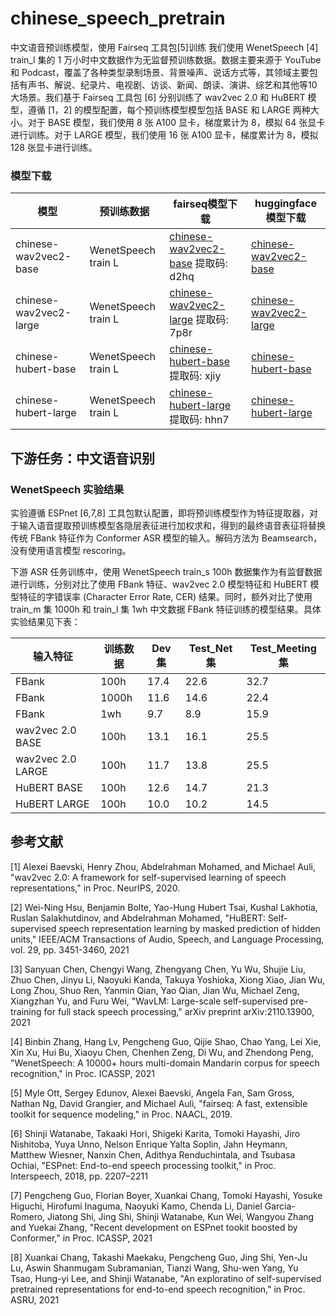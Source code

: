 # chinese_speech_pretrain

中文语音预训练模型，使用 Fairseq 工具包[5]训练
我们使用 WenetSpeech [4] train_l 集的 1 万小时中文数据作为无监督预训练数据。数据主要来源于 YouTube 和 Podcast，覆盖了各种类型录制场景、背景噪声、说话方式等，其领域主要包括有声书、解说、纪录片、电视剧、访谈、新闻、朗读、演讲、综艺和其他等10大场景。我们基于 Fairseq 工具包 [6] 分别训练了 wav2vec 2.0 和 HuBERT 模型，遵循 [1，2] 的模型配置，每个预训练模型模型包括 BASE 和 LARGE 两种大小。对于 BASE 模型，我们使用 8 张 A100 显卡，梯度累计为 8，模拟 64 张显卡进行训练。对于 LARGE 模型，我们使用 16 张 A100 显卡，梯度累计为 8，模拟 128 张显卡进行训练。

### 模型下载

| 模型                   | 预训练数据          | fairseq模型下载                                                                    | huggingface模型下载 |
| ---------------------- | ------------------- | ---------------------------------------------------------------------------------- | ------------------- |
| chinese-wav2vec2-base  | WenetSpeech train L | [chinese-wav2vec2-base](https://pan.baidu.com/s/1TwlSNDmihs_mjjPpNLhzoA) 提取码: d2hq |  [chinese-wav2vec2-base](https://huggingface.co/TencentGameMate/chinese-wav2vec2-base)  |
| chinese-wav2vec2-large | WenetSpeech train L | [chinese-wav2vec2-large](https://pan.baidu.com/s/1WbAv3PUqRWmHwwp6GsmLnw) 提取码: 7p8r | [chinese-wav2vec2-large](https://huggingface.co/TencentGameMate/chinese-wav2vec2-large)  |
| chinese-hubert-base    | WenetSpeech train L | [chinese-hubert-base](https://pan.baidu.com/s/1F3i1u27szmLtBnbMufEv0w) 提取码: xjiy | [chinese-hubert-base](https://huggingface.co/TencentGameMate/chinese-hubert-base)  |
| chinese-hubert-large   | WenetSpeech train L | [chinese-hubert-large](https://pan.baidu.com/s/1ReagTulgkESGpGJhB5DWRQ) 提取码: hhn7 | [chinese-hubert-large](https://huggingface.co/TencentGameMate/chinese-hubert-large)  |

## 下游任务：中文语音识别

### WenetSpeech 实验结果

实验遵循 ESPnet [6,7,8] 工具包默认配置，即将预训练模型作为特征提取器，对于输入语音提取预训练模型各隐层表征进行加权求和，得到的最终语音表征将替换传统 FBank 特征作为 Conformer ASR 模型的输入。解码方法为 Beamsearch，没有使用语言模型 rescoring。

下游 ASR 任务训练中，使用 WenetSpeech train_s 100h 数据集作为有监督数据进行训练，分别对比了使用 FBank 特征、wav2vec 2.0 模型特征和 HuBERT 模型特征的字错误率 (Character Error Rate, CER) 结果。同时，额外对比了使用 train_m 集 1000h 和 train_l 集 1wh 中文数据 FBank 特征训练的模型结果。具体实验结果见下表：

| 输入特征          | 训练数据 | Dev 集 | Test_Net 集 | Test_Meeting 集 |
| ----------------- | -------- | ------ | ----------- | --------------- |
| FBank             | 100h     | 17.4   | 22.6        | 32.7            |
| FBank             | 1000h    | 11.6   | 14.6        | 22.4            |
| FBank             | 1wh      | 9.7    | 8.9         | 15.9            |
| wav2vec 2.0 BASE  | 100h     | 13.1   | 16.1        | 25.5            |
| wav2vec 2.0 LARGE | 100h     | 11.7   | 13.8        | 25.5            |
| HuBERT BASE       | 100h     | 12.6   | 14.7        | 21.3            |
| HuBERT LARGE      | 100h     | 10.0   | 10.2        | 14.5            |

## 参考文献

[1] Alexei Baevski, Henry Zhou, Abdelrahman Mohamed, and Michael Auli, "wav2vec 2.0: A framework for self-supervised learning of speech representations," in Proc. NeurIPS, 2020.

[2] Wei-Ning Hsu, Benjamin Bolte, Yao-Hung Hubert Tsai, Kushal Lakhotia, Ruslan Salakhutdinov, and Abdelrahman Mohamed, "HuBERT: Self-supervised speech representation learning by masked prediction of hidden units," IEEE/ACM Transactions of Audio, Speech, and Language Processing, vol. 29, pp. 3451-3460, 2021

[3] Sanyuan Chen, Chengyi Wang, Zhengyang Chen, Yu Wu, Shujie Liu, Zhuo Chen, Jinyu Li, Naoyuki Kanda, Takuya Yoshioka, Xiong Xiao, Jian Wu, Long Zhou, Shuo Ren, Yanmin Qian, Yao Qian, Jian Wu, Michael Zeng, Xiangzhan Yu, and Furu Wei, "WavLM: Large-scale self-supervised pre-training for full stack speech processing," arXiv preprint arXiv:2110.13900, 2021

[4] Binbin Zhang, Hang Lv, Pengcheng Guo, Qijie Shao, Chao Yang, Lei Xie, Xin Xu, Hui Bu, Xiaoyu Chen, Chenhen Zeng, Di Wu, and Zhendong Peng, "WenetSpeech: A 10000+ hours multi-domain Mandarin corpus for speech recognition," in Proc. ICASSP, 2021

[5] Myle Ott, Sergey Edunov, Alexei Baevski, Angela Fan, Sam Gross, Nathan Ng, David Grangier, and Michael Auli, "fairseq: A fast, extensible toolkit for sequence modeling," in Proc. NAACL, 2019.

[6] Shinji Watanabe, Takaaki Hori, Shigeki Karita, Tomoki Hayashi, Jiro Nishitoba, Yuya Unno, Nelson Enrique Yalta Soplin, Jahn Heymann, Matthew Wiesner, Nanxin Chen, Adithya Renduchintala, and Tsubasa Ochiai, "ESPnet: End-to-end speech processing toolkit," in Proc. Interspeech, 2018, pp. 2207–2211

[7] Pengcheng Guo, Florian Boyer, Xuankai Chang, Tomoki Hayashi, Yosuke Higuchi, Hirofumi Inaguma, Naoyuki Kamo, Chenda Li, Daniel Garcia-Romero, Jiatong Shi, Jing Shi, Shinji Watanabe, Kun Wei, Wangyou Zhang and Yuekai Zhang, "Recent development on ESPnet tookit boosted by Conformer," in Proc. ICASSP, 2021

[8] Xuankai Chang, Takashi Maekaku, Pengcheng Guo, Jing Shi, Yen-Ju Lu, Aswin Shanmugam Subramanian, Tianzi Wang, Shu-wen Yang, Yu Tsao, Hung-yi Lee, and Shinji Watanabe, "An exploratino of self-supervised pretrained representations for end-to-end speech recognition," in Proc. ASRU, 2021
